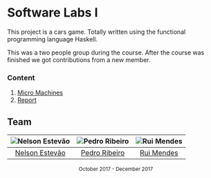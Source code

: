 [micro-machines]: https://bitbucket.org/mieiuminho/micro-machines
[li1-report]: https://bitbucket.org/mieiuminho/li1-report

# Software Labs I

This project is a cars game. Totally written using the functional programming
language Haskell.

This was a two people group during the course. After the course was finished we
got contributions from a new member.

### Content

1. [Micro Machines][micro-machines]
2. [Report][li1-report]

## Team

![Nelson Estevão][nelson-pic] | ![Pedro Ribeiro][pedro-pic] | ![Rui Mendes][rui-pic]
:---: | :---: | :---:
[Nelson Estevão][nelson] | [Pedro Ribeiro][pedro] | [Rui Mendes][rui]

[nelson]: https://github.com/nelsonmestevao
[nelson-pic]: https://github.com/nelsonmestevao.png?size=120
[pedro]: https://github.com/pedroribeiro22
[pedro-pic]: https://github.com/pedroribeiro22.png?size=120
[rui]: https://github.com/ruimendes29
[rui-pic]: https://github.com/ruimendes29.png?size=120

<div align="center">
  <sub>October 2017 - December 2017</sub>
</div>

